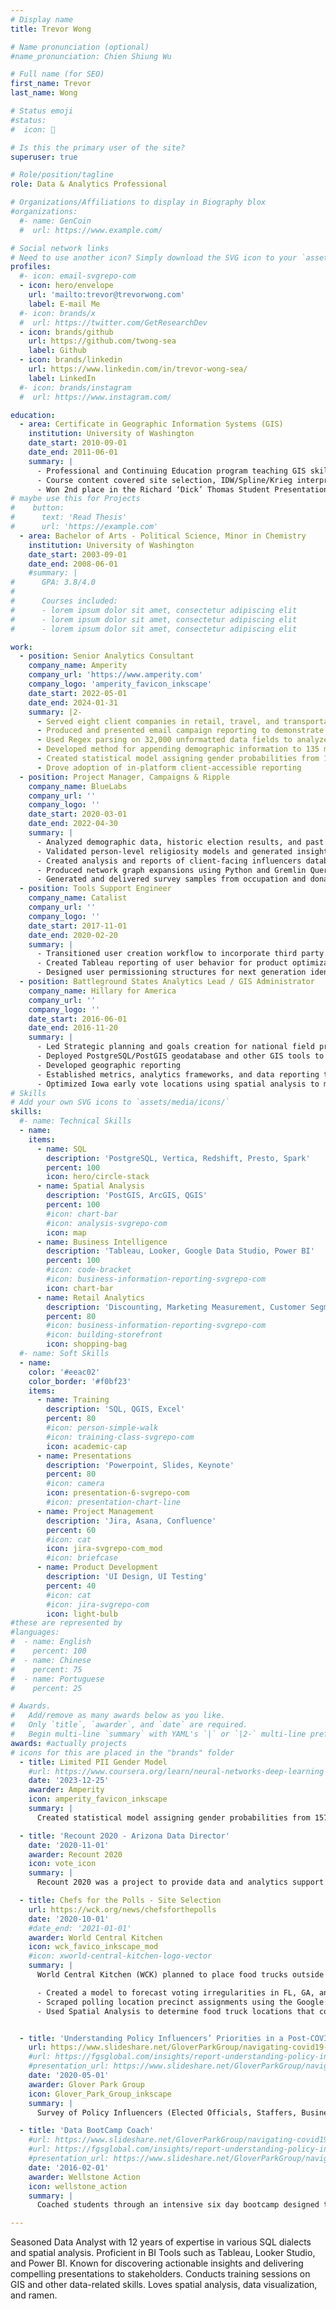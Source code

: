 ```yaml
---
# Display name
title: Trevor Wong

# Name pronunciation (optional)
#name_pronunciation: Chien Shiung Wu

# Full name (for SEO)
first_name: Trevor
last_name: Wong

# Status emoji
#status:
#  icon: 🍜

# Is this the primary user of the site?
superuser: true

# Role/position/tagline
role: Data & Analytics Professional

# Organizations/Affiliations to display in Biography blox
#organizations:
  #- name: GenCoin
  #  url: https://www.example.com/

# Social network links
# Need to use another icon? Simply download the SVG icon to your `assets/media/icons/` folder.
profiles:
  #- icon: email-svgrepo-com
  - icon: hero/envelope
    url: 'mailto:trevor@trevorwong.com'
    label: E-mail Me
  #- icon: brands/x
  #  url: https://twitter.com/GetResearchDev
  - icon: brands/github
    url: https://github.com/twong-sea
    label: Github
  - icon: brands/linkedin
    url: https://www.linkedin.com/in/trevor-wong-sea/
    label: LinkedIn
  #- icon: brands/instagram
  #  url: https://www.instagram.com/

education:
  - area: Certificate in Geographic Information Systems (GIS)
    institution: University of Washington
    date_start: 2010-09-01
    date_end: 2011-06-01
    summary: |
      - Professional and Continuing Education program teaching GIS skills using ArcGIS.
      - Course content covered site selection, IDW/Spline/Krieg interpretation methods, and cartography.
      - Won 2nd place in the Richard ‘Dick’ Thomas Student Presentation Competition at the 2011 Washington GIS Conference with a presentation on modeling forestry land sale prices.
# maybe use this for Projects
#    button:
#      text: 'Read Thesis'
#      url: 'https://example.com'
  - area: Bachelor of Arts - Political Science, Minor in Chemistry
    institution: University of Washington
    date_start: 2003-09-01
    date_end: 2008-06-01
    #summary: |
#      GPA: 3.8/4.0
#
#      Courses included:
#      - lorem ipsum dolor sit amet, consectetur adipiscing elit
#      - lorem ipsum dolor sit amet, consectetur adipiscing elit
#      - lorem ipsum dolor sit amet, consectetur adipiscing elit

work:
  - position: Senior Analytics Consultant
    company_name: Amperity
    company_url: 'https://www.amperity.com'
    company_logo: 'amperity_favicon_inkscape'
    date_start: 2022-05-01
    date_end: 2024-01-31
    summary: |2-
      - Served eight client companies in retail, travel, and transportation industries ranging from $10 million to $10 billion in revenue
      - Produced and presented email campaign reporting to demonstrate effectiveness of multi-flight campaigns
      - Used Regex parsing on 32,000 unformatted data fields to analyze customer spending and lead-to-sale timing
      - Developed method for appending demographic information to 135 million limited PII records
      - Created statistical model assigning gender probabilities from 157 nationalities and ethnic groups to limited PII customer records, improving prediction rates by 25% over existing model
      - Drove adoption of in-platform client-accessible reporting
  - position: Project Manager, Campaigns & Ripple
    company_name: BlueLabs
    company_url: ''
    company_logo: ''
    date_start: 2020-03-01
    date_end: 2022-04-30
    summary: |
      - Analyzed demographic data, historic election results, and past violations of voting rights to geographically target areas in need of Voter Protection support during the 2020 election
      - Validated person-level religiosity models and generated insights and use- cases for client
      - Created analysis and reports of client-facing influencers database to demonstrate value to customers and reference for relationship expansion
      - Produced network graph expansions using Python and Gremlin Querying Language
      - Generated and delivered survey samples from occupation and donation data
  - position: Tools Support Engineer
    company_name: Catalist
    company_url: ''
    company_logo: ''
    date_start: 2017-11-01
    date_end: 2020-02-20
    summary: |
      - Transitioned user creation workflow to incorporate third party SSO vendor
      - Created Tableau reporting of user behavior for product optimization
      - Designed user permissioning structures for next generation identity resolution platform
  - position: Battleground States Analytics Lead / GIS Administrator
    company_name: Hillary for America
    company_url: ''
    company_logo: ''
    date_start: 2016-06-01
    date_end: 2016-11-20
    summary: |
      - Led Strategic planning and goals creation for national field program with over 2,600 organizers and 1.8 million volunteers
      - Deployed PostgreSQL/PostGIS geodatabase and other GIS tools to 70 state analytics staff
      - Developed geographic reporting
      - Established metrics, analytics frameworks, and data reporting tools to assess voter contact performance in Ohio, Pennsylvania, and Virginia
      - Optimized Iowa early vote locations using spatial analysis to maximize turnout    
# Skills
# Add your own SVG icons to `assets/media/icons/`
skills:
  #- name: Technical Skills
  - name:
    items:
      - name: SQL
        description: 'PostgreSQL, Vertica, Redshift, Presto, Spark'
        percent: 100
        icon: hero/circle-stack
      - name: Spatial Analysis
        description: 'PostGIS, ArcGIS, QGIS'
        percent: 100
        #icon: chart-bar
        #icon: analysis-svgrepo-com
        icon: map
      - name: Business Intelligence
        description: 'Tableau, Looker, Google Data Studio, Power BI'
        percent: 100
        #icon: code-bracket
        #icon: business-information-reporting-svgrepo-com
        icon: chart-bar
      - name: Retail Analytics
        description: 'Discounting, Marketing Measurement, Customer Segmentation, Site Selection'
        percent: 80
        #icon: business-information-reporting-svgrepo-com
        #icon: building-storefront
        icon: shopping-bag
  #- name: Soft Skills
  - name: 
    color: '#eeac02'
    color_border: '#f0bf23'
    items:
      - name: Training
        description: 'SQL, QGIS, Excel'
        percent: 80
        #icon: person-simple-walk
        #icon: training-class-svgrepo-com
        icon: academic-cap
      - name: Presentations
        description: 'Powerpoint, Slides, Keynote'
        percent: 80
        #icon: camera
        icon: presentation-6-svgrepo-com
        #icon: presentation-chart-line
      - name: Project Management
        description: 'Jira, Asana, Confluence'
        percent: 60
        #icon: cat
        icon: jira-svgrepo-com_mod
        #icon: briefcase
      - name: Product Development
        description: 'UI Design, UI Testing'
        percent: 40
        #icon: cat
        #icon: jira-svgrepo-com
        icon: light-bulb
#these are represented by 
#languages:
#  - name: English
#    percent: 100
#  - name: Chinese
#    percent: 75
#  - name: Portuguese
#    percent: 25

# Awards.
#   Add/remove as many awards below as you like.
#   Only `title`, `awarder`, and `date` are required.
#   Begin multi-line `summary` with YAML's `|` or `|2-` multi-line prefix and indent 2 spaces below.
awards: #actually projects
# icons for this are placed in the "brands" folder
  - title: Limited PII Gender Model
    #url: https://www.coursera.org/learn/neural-networks-deep-learning
    date: '2023-12-25'
    awarder: Amperity
    icon: amperity_favicon_inkscape
    summary: |
      Created statistical model assigning gender probabilities from 157 nationalities and ethnic groups to customer records with limited PII (Personally identifiable information), improving prediction rates by 25% over existing model.

  - title: 'Recount 2020 - Arizona Data Director'
    date: '2020-11-01'
    awarder: Recount 2020
    icon: vote_icon
    summary: |
      Recount 2020 was a project to provide data and analytics support to legal efforts around the 2020 election. I led Recount 2020's data operations for Arizona. Duties included projecting likelihood of a recount, preparing for ballot curing, and creating data pipelines of election result data.

  - title: Chefs for the Polls - Site Selection
    url: https://wck.org/news/chefsforthepolls
    date: '2020-10-01'
    #date_end: '2021-01-01'
    awarder: World Central Kitchen
    icon: wck_favico_inkscape_mod
    #icon: xworld-central-kitchen-logo-vector
    summary: |
      World Central Kitchen (WCK) planned to place food trucks outside polling locations for the 2020 General and 2020 Georgia Runoff elections. 

      - Created a model to forecast voting irregularities in FL, GA, and NC
      - Scraped polling location precinct assignments using the Google Civic API
      - Used Spatial Analysis to determine food truck locations that could serve multiple priority voting sites


  - title: 'Understanding Policy Influencers’ Priorities in a Post-COVID World'
    url: https://www.slideshare.net/GloverParkGroup/navigating-covid19-may-26
    #url: https://fgsglobal.com/insights/report-understanding-policy-influencers-priorities-in-a-post-covid-world
    #presentation_url: https://www.slideshare.net/GloverParkGroup/navigating-covid19-may-26
    date: '2020-05-01'
    awarder: Glover Park Group
    icon: Glover_Park_Group_inkscape
    summary: |
      Survey of Policy Influencers (Elected Officials, Staffers, Business Leaders, Major Donors) attitudes toward COVID response. Findings include heavy political polarization with a small group of persuadable Republicans.

  - title: 'Data BootCamp Coach'
    #url: https://www.slideshare.net/GloverParkGroup/navigating-covid19-may-26
    #url: https://fgsglobal.com/insights/report-understanding-policy-influencers-priorities-in-a-post-covid-world
    #presentation_url: https://www.slideshare.net/GloverParkGroup/navigating-covid19-may-26
    date: '2016-02-01'
    awarder: Wellstone Action
    icon: wellstone_action
    summary: |
      Coached students through an intensive six day bootcamp designed to prepare the next generation of political data professionals. Students went on to work in multiple states and organizations in the 2016 campaign.

---
```


Seasoned Data Analyst with 12 years of expertise in various SQL dialects and spatial analysis. Proficient in BI Tools such as Tableau, Looker Studio, and Power BI. Known for discovering actionable insights and delivering compelling presentations to stakeholders. Conducts training sessions on GIS and other data-related skills.
Loves spatial analysis, data visualization, and ramen.
